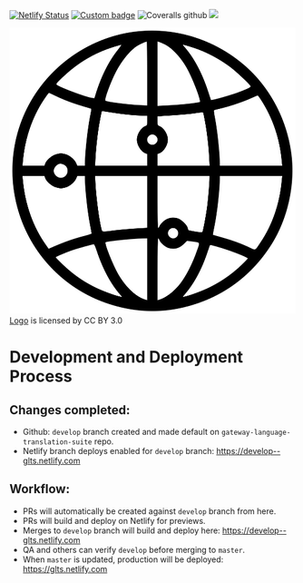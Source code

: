 [![Netlify Status](https://api.netlify.com/api/v1/badges/b1463957-7c2f-4297-b5f0-afb4f985a2fc/deploy-status)](https://app.netlify.com/sites/glts/deploys)
[![Custom badge](https://img.shields.io/endpoint?color=%2374b9ff&url=https%3A%2F%2Fraw.githubusercontent.com%2FunfoldingWord%2Fgateway-language-translation-suite%2Fmaster%2Fcoverage%2Fshields.json)]()
![Coveralls github](https://img.shields.io/coveralls/github/unfoldingWord/gateway-language-translation-suite?label=Unit%20Tests)
![ ](https://github.com/unfoldingWord/gateway-language-translation-suite/workflows/Install%2C%20Build%20%26%20Run%20Cypress/badge.svg?branch=master)

![GLTS Logo](./public/glts_logo.png)
[Logo](https://www.onlinewebfonts.com/icon/474664) is licensed by CC BY 3.0


# Development and Deployment Process

## Changes completed: 
- Github: `develop` branch created and made default on `gateway-language-translation-suite` repo.
- Netlify branch deploys enabled for `develop` branch: https://develop--glts.netlify.com

## Workflow: 
- PRs will automatically be created against `develop` branch from here.
- PRs will build and deploy on Netlify for previews.
- Merges to `develop` branch will build and deploy here: https://develop--glts.netlify.com
- QA and others can verify `develop` before merging to `master`.
- When `master` is updated, production will be deployed: https://glts.netlify.com
